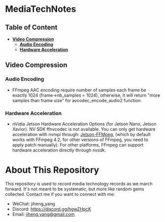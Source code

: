 # MediaTechNotes

## Table of Content
- **[Video Compression](#video_compression)**
    - **[Audio Encoding](#audio-encoding)**
    - **[Hardware Acceleration](#hardware-acceleration)**

## Video Compression
### Audio Encoding
* FFmpeg AAC encoding require number of samples each frame be exactly 1024 (frame->nb_samples = 1024), otherwise, it will return "more samples than frame size" for avcodec_encode_audio2 function.

### Hardware Acceleration

* nVidia Jetson Hardware Acceleration Options (for Jetson Nano, Jetson Xavior). NV SDK ffnvcodec is not available. You can only get hardware acceleration with nvmpi through: <a href="https://github.com/jocover/jetson-ffmpeg">Jetson-FFMpeg</a>, (which by default works with FFmpeg 4.2, for other versions of FFmpeg, you need to apply patch manually). For other platforms, FFmpeg can support hardware acceleration directly through nvsdk.

# About This Repository

This repository is used to record media technology records as we march forward. It's not meant to be systematic, but more like random gems collected. Contact me if you want to connect with me:

* WeChat: jiheng_yang
* Discord: https://discord.gg/hgwZHpcK
* Email: jiheng.yang@gmail.com

